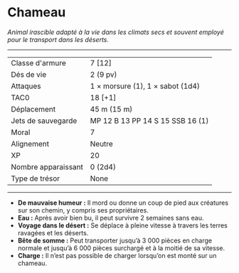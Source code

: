 # Chameau


*Animal irascible adapté à la vie dans les climats secs et souvent
employé pour le transport dans les déserts.*

-----

|                     |                                  |
| ------------------- | -------------------------------- |
| Classe d'armure     | 7 \[12\]                         |
| Dés de vie          | 2 (9 pv)                         |
| Attaques            | 1 × morsure (1), 1 × sabot (1d4) |
| TAC0                | 18 \[+1\]                        |
| Déplacement         | 45 m (15 m)                      |
| Jets de sauvegarde  | MP 12 B 13 PP 14 S 15 SSB 16 (1) |
| Moral               | 7                                |
| Alignement          | Neutre                           |
| XP                  | 20                               |
| Nombre apparaissant | 0 (2d4)                          |
| Type de trésor      | None                             |

-----

  - **De mauvaise humeur :** Il mord ou donne un coup de pied aux
    créatures sur son chemin, y compris ses propriétaires.
  - **Eau :** Après avoir bien bu, il peut survivre 2 semaines sans eau.
  - **Voyage dans le désert :** Se déplace à pleine vitesse à travers
    les terres ravagées et les déserts.
  - **Bête de somme :** Peut transporter jusqu’à 3 000 pièces en charge
    normale et jusqu’à 6 000 pièces surchargé et à la moitié de sa
    vitesse.
  - **Charge :** Il n’est pas possible de charger lorsqu’on est monté
    sur un chameau.